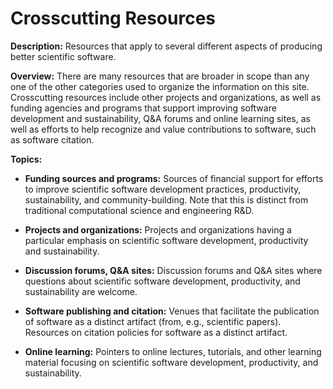 # Crosscutting Resources

**Description:**  Resources that apply to several different aspects of producing better scientific software.

**Overview:** There are many resources that are broader in scope than any one of the other categories used to organize the information on this site.  Crosscutting resources include other projects and organizations, as well as funding agencies and programs that support improving software development and sustainability, Q&A forums and online learning sites, as well as efforts to help recognize and value contributions to software, such as software citation.

**Topics:**

- **Funding sources and programs:**
Sources of financial support for efforts to improve scientific software development practices, productivity, sustainability, and community-building. Note that this is distinct from traditional computational science and engineering R&D.

<!---
    - [What Are Funding Sources and Programs Addressing Better Scientific Software?](Topics/WhatAreFundingSourcesAndProgramsAddressingBetterScientificSw.md)
--->

- **Projects and organizations:**
Projects and organizations having a particular emphasis on scientific software development, productivity and sustainability.

<!---
    - [What Are Projects and Organizations Addressing Better Scientific Software?](Topics/WhatAreProjectsAndOrganizationsAddressingBetterScientificSw.md)
--->

- **Discussion forums, Q&A sites:**
Discussion forums and Q&A sites where questions about scientific software development, productivity, and sustainability are welcome.

<!---
    - [What Are Discussion Forums and Q&A Sites for Better Scientific Software?](Topics/WhatAreDisussionForumsAndQASitesForBetterScientificSw.md)
--->

- **Software publishing and citation:**
Venues that facilitate the publication of software as a distinct artifact (from, e.g., scientific papers). Resources on citation policies for software as a distinct artifact.

<!---
    - [What Is Work on Software Publishing and Citation?](Topics/WhatIsWorkOnSwPublishingAndCitation.md)
--->

- **Online learning:**
Pointers to online lectures, tutorials, and other learning material focusing on scientific software development, productivity, and sustainability.

<!---
    - [What Is Online Learning?](Topics/WhatIsOnlineLearning.md)
--->

<!---
Category order: 6
--->
